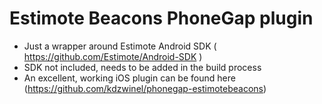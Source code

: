 Estimote Beacons PhoneGap plugin
========================
- Just a wrapper around Estimote Android SDK ( https://github.com/Estimote/Android-SDK )
- SDK not included, needs to be added in the build process
- An excellent, working iOS plugin can be found here (https://github.com/kdzwinel/phonegap-estimotebeacons)


